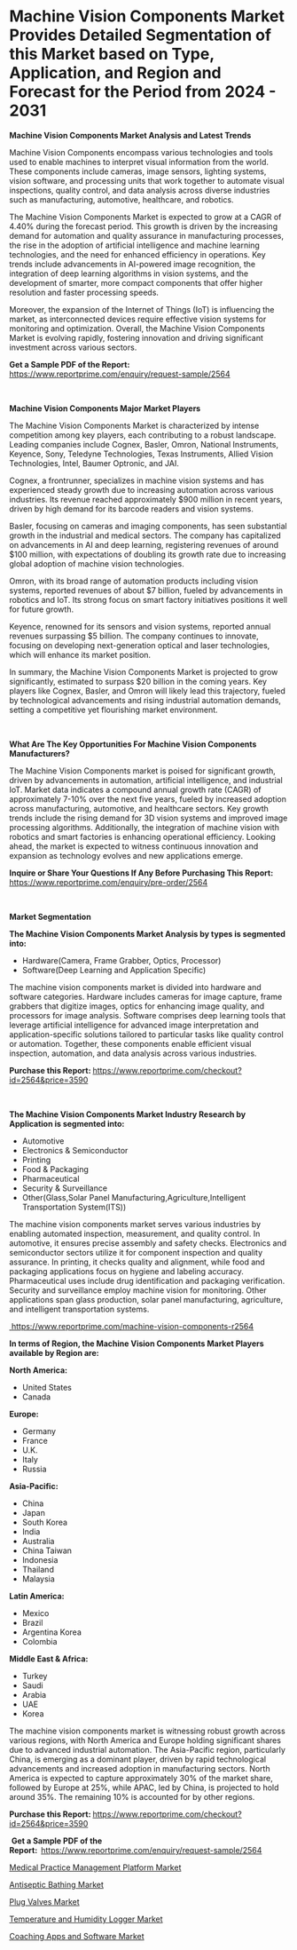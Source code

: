 <p><h1>Machine Vision Components Market Provides Detailed Segmentation of this Market based on Type, Application, and Region and Forecast for the Period from 2024 - 2031</h1></p><p><strong>Machine Vision Components Market Analysis and Latest Trends</strong></p>
<p><p>Machine Vision Components encompass various technologies and tools used to enable machines to interpret visual information from the world. These components include cameras, image sensors, lighting systems, vision software, and processing units that work together to automate visual inspections, quality control, and data analysis across diverse industries such as manufacturing, automotive, healthcare, and robotics.</p><p>The Machine Vision Components Market is expected to grow at a CAGR of 4.40% during the forecast period. This growth is driven by the increasing demand for automation and quality assurance in manufacturing processes, the rise in the adoption of artificial intelligence and machine learning technologies, and the need for enhanced efficiency in operations. Key trends include advancements in AI-powered image recognition, the integration of deep learning algorithms in vision systems, and the development of smarter, more compact components that offer higher resolution and faster processing speeds.</p><p>Moreover, the expansion of the Internet of Things (IoT) is influencing the market, as interconnected devices require effective vision systems for monitoring and optimization. Overall, the Machine Vision Components Market is evolving rapidly, fostering innovation and driving significant investment across various sectors.</p></p>
<p><strong>Get a Sample PDF of the Report:&nbsp;</strong> <a href="https://www.reportprime.com/enquiry/request-sample/2564">https://www.reportprime.com/enquiry/request-sample/2564</a></p>
<p>&nbsp;</p>
<p><strong>Machine Vision Components Major Market Players</strong></p>
<p><p>The Machine Vision Components Market is characterized by intense competition among key players, each contributing to a robust landscape. Leading companies include Cognex, Basler, Omron, National Instruments, Keyence, Sony, Teledyne Technologies, Texas Instruments, Allied Vision Technologies, Intel, Baumer Optronic, and JAI. </p><p>Cognex, a frontrunner, specializes in machine vision systems and has experienced steady growth due to increasing automation across various industries. Its revenue reached approximately $900 million in recent years, driven by high demand for its barcode readers and vision systems.</p><p>Basler, focusing on cameras and imaging components, has seen substantial growth in the industrial and medical sectors. The company has capitalized on advancements in AI and deep learning, registering revenues of around $100 million, with expectations of doubling its growth rate due to increasing global adoption of machine vision technologies.</p><p>Omron, with its broad range of automation products including vision systems, reported revenues of about $7 billion, fueled by advancements in robotics and IoT. Its strong focus on smart factory initiatives positions it well for future growth.</p><p>Keyence, renowned for its sensors and vision systems, reported annual revenues surpassing $5 billion. The company continues to innovate, focusing on developing next-generation optical and laser technologies, which will enhance its market position.</p><p>In summary, the Machine Vision Components Market is projected to grow significantly, estimated to surpass $20 billion in the coming years. Key players like Cognex, Basler, and Omron will likely lead this trajectory, fueled by technological advancements and rising industrial automation demands, setting a competitive yet flourishing market environment.</p></p>
<p>&nbsp;</p>
<p><strong>What Are The Key Opportunities For Machine Vision Components Manufacturers?</strong></p>
<p><p>The Machine Vision Components market is poised for significant growth, driven by advancements in automation, artificial intelligence, and industrial IoT. Market data indicates a compound annual growth rate (CAGR) of approximately 7-10% over the next five years, fueled by increased adoption across manufacturing, automotive, and healthcare sectors. Key growth trends include the rising demand for 3D vision systems and improved image processing algorithms. Additionally, the integration of machine vision with robotics and smart factories is enhancing operational efficiency. Looking ahead, the market is expected to witness continuous innovation and expansion as technology evolves and new applications emerge.</p></p>
<p><strong>Inquire or Share Your Questions If Any Before Purchasing This Report:</strong> <a href="https://www.reportprime.com/enquiry/pre-order/2564">https://www.reportprime.com/enquiry/pre-order/2564</a></p>
<p>&nbsp;</p>
<p><strong>Market Segmentation</strong></p>
<p><strong>The Machine Vision Components Market Analysis by types is segmented into:</strong></p>
<p><ul><li>Hardware(Camera, Frame Grabber, Optics, Processor)</li><li>Software(Deep Learning and Application Specific)</li></ul></p>
<p><p>The machine vision components market is divided into hardware and software categories. Hardware includes cameras for image capture, frame grabbers that digitize images, optics for enhancing image quality, and processors for image analysis. Software comprises deep learning tools that leverage artificial intelligence for advanced image interpretation and application-specific solutions tailored to particular tasks like quality control or automation. Together, these components enable efficient visual inspection, automation, and data analysis across various industries.</p></p>
<p><strong>Purchase this Report:&nbsp;</strong><a href="https://www.reportprime.com/checkout?id=2564&price=3590">https://www.reportprime.com/checkout?id=2564&price=3590</a></p>
<p>&nbsp;</p>
<p><strong>The Machine Vision Components Market Industry Research by Application is segmented into:</strong></p>
<p><ul><li>Automotive</li><li>Electronics & Semiconductor</li><li>Printing</li><li>Food & Packaging</li><li>Pharmaceutical</li><li>Security & Surveillance</li><li>Other(Glass,Solar Panel Manufacturing,Agriculture,Intelligent Transportation System(ITS))</li></ul></p>
<p><p>The machine vision components market serves various industries by enabling automated inspection, measurement, and quality control. In automotive, it ensures precise assembly and safety checks. Electronics and semiconductor sectors utilize it for component inspection and quality assurance. In printing, it checks quality and alignment, while food and packaging applications focus on hygiene and labeling accuracy. Pharmaceutical uses include drug identification and packaging verification. Security and surveillance employ machine vision for monitoring. Other applications span glass production, solar panel manufacturing, agriculture, and intelligent transportation systems.</p></p>
<p><a href="https://www.reportprime.com/machine-vision-components-r2564">&nbsp;https://www.reportprime.com/machine-vision-components-r2564</a></p>
<p><strong>In terms of Region, the Machine Vision Components Market Players available by Region are:</strong></p>
<p>
    <p> <strong> North America: </strong>
        <ul>
            <li>United States</li>
            <li>Canada</li>
        </ul>
        </p> 
    <p> <strong> Europe: </strong>
        <ul>
            <li>Germany</li>
            <li>France</li>
            <li>U.K.</li>
            <li>Italy</li>
            <li>Russia</li>
        </ul>
        </p> 
    <p> <strong> Asia-Pacific: </strong>
        <ul>
            <li>China</li>
            <li>Japan</li>
            <li>South Korea</li>
            <li>India</li>
            <li>Australia</li>
            <li>China Taiwan</li>
            <li>Indonesia</li>
            <li>Thailand</li>
            <li>Malaysia</li>
        </ul>
        </p> 
    <p> <strong> Latin America: </strong>
        <ul>
            <li>Mexico</li>
            <li>Brazil</li>
            <li>Argentina Korea</li>
            <li>Colombia</li>
        </ul>
        </p> 
    <p> <strong> Middle East & Africa: </strong>
        <ul>
            <li>Turkey</li>
            <li>Saudi</li>
            <li>Arabia</li>
            <li>UAE</li>
            <li>Korea</li>
        </ul>
    </p>
    </p>
<p><p>The machine vision components market is witnessing robust growth across various regions, with North America and Europe holding significant shares due to advanced industrial automation. The Asia-Pacific region, particularly China, is emerging as a dominant player, driven by rapid technological advancements and increased adoption in manufacturing sectors. North America is expected to capture approximately 30% of the market share, followed by Europe at 25%, while APAC, led by China, is projected to hold around 35%. The remaining 10% is accounted for by other regions.</p></p>
<p><strong>Purchase this Report: </strong><a href="https://www.reportprime.com/checkout?id=2564&price=3590">https://www.reportprime.com/checkout?id=2564&price=3590</a></p>
<p>&nbsp;<strong>Get a Sample PDF of the Report:&nbsp;&nbsp;</strong><a href="https://www.reportprime.com/enquiry/request-sample/2564">https://www.reportprime.com/enquiry/request-sample/2564</a></p>
<p><strong></strong></p>
<p><p><a href="https://issuu.com/reportprime-2/docs/medical-practice-management-platfor_bb264afe450245">Medical Practice Management Platform Market</a></p><p><a href="https://www.linkedin.com/pulse/antiseptic-bathing-market-size-segmentation-trends-growth-ffo9e?trackingId=XJXhHS4nTo6kZu18BBCkAg%3D%3D">Antiseptic Bathing Market</a></p><p><a href="https://www.linkedin.com/pulse/global-plug-valves-market-opportunities-forecast-period-from-oussc?trackingId=DyftW9IqQgmTUg0ROE4JNg%3D%3D">Plug Valves Market</a></p><p><a href="https://www.linkedin.com/pulse/temperature-humidity-logger-market-insights-product-type-ycu1c?trackingId=ByzmmhL2QPmOBKDuNS08RQ%3D%3D">Temperature and Humidity Logger Market</a></p><p><a href="https://issuu.com/reportprime-2/docs/coaching-apps-and-software-market-s_4b6c5f23608c22">Coaching Apps and Software Market</a></p></p>